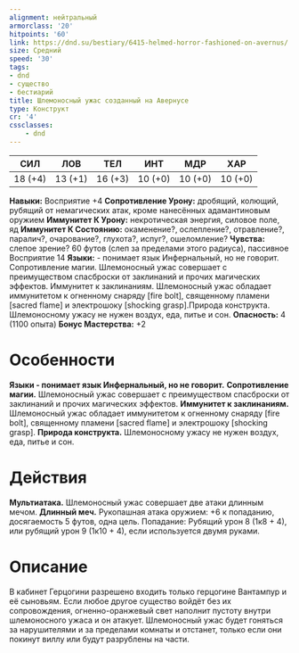 ```yaml
---
alignment: нейтральный
armorclass: '20'
hitpoints: '60'
link: https://dnd.su/bestiary/6415-helmed-horror-fashioned-on-avernus/
size: Средний
speed: '30'
tags:
- dnd
- существо
- бестиарий
title: Шлемоносный ужас созданный на Авернусе
type: Конструкт
cr: '4'
cssclasses:
    - dnd
---
```



| СИЛ | ЛОВ | ТЕЛ | ИНТ | МДР | ХАР |
|---|---|---|---|---|---|
| 18 (+4) | 13 (+1) | 16 (+3) | 10 (+0) | 10 (+0) | 10 (+0) |
**Навыки:** Восприятие +4
**Сопротивление Урону:** дробящий, колющий, рубящий от немагических атак, кроме нанесённых адамантиновым оружием
**Иммунитет К Урону:** некротическая энергия, силовое поле, яд
**Иммунитет К Состоянию:** окаменение?, ослепление?, отравление?, паралич?, очарование?, глухота?, испуг?, ошеломление?
**Чувства:** слепое зрение? 60 футов (слеп за пределами этого радиуса), пассивное Восприятие 14
**Языки:** - понимает язык Инфернальный, но не говорит.
Сопротивление магии. Шлемоносный ужас совершает с преимуществом спасброски от заклинаний и прочих магических эффектов.
Иммунитет к заклинаниям. Шлемоносный ужас обладает иммунитетом к огненному снаряду [fire bolt], священному пламени [sacred flame] и электрошоку [shocking grasp].Природа конструкта. Шлемоносному ужасу не нужен воздух, еда, питье и сон.
**Опасность:** 4 (1100 опыта)
**Бонус Мастерства:** +2


# Особенности
**Языки - понимает язык Инфернальный, но не говорит.** 
**Сопротивление магии.** Шлемоносный ужас совершает с преимуществом спасброски от заклинаний и прочих магических эффектов.
**Иммунитет к заклинаниям.** Шлемоносный ужас обладает иммунитетом к огненному снаряду [fire bolt], священному пламени [sacred flame] и электрошоку [shocking grasp].
**Природа конструкта.** Шлемоносному ужасу не нужен воздух, еда, питье и сон.


# Действия
**Мультиатака.** Шлемоносный ужас совершает две атаки длинным мечом.
**Длинный меч.** Рукопашная атака оружием: +6 к попаданию, досягаемость 5 футов, одна цель. Попадание: Рубящий урон 8 (1к8 + 4), или рубящий урон 9 (1к10 + 4), если используется двумя руками.


# Описание
В кабинет Герцогини разрешено входить только герцогине Вантампур и её сыновьям. Если любое другое существо войдёт без их сопровождения, огненно-оранжевый свет наполнит пустоту внутри шлемоносного ужаса и он атакует. Шлемоносный ужас будет гоняться за нарушителями и за пределами комнаты и отстанет, только если они покинут виллу или будут разрублены на части.